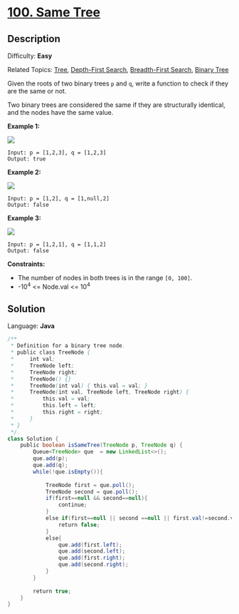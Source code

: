 # [100\. Same Tree](https://leetcode.com/problems/same-tree/)

## Description

Difficulty: **Easy**  

Related Topics: [Tree](https://leetcode.com/tag/tree/), [Depth-First Search](https://leetcode.com/tag/depth-first-search/), [Breadth-First Search](https://leetcode.com/tag/breadth-first-search/), [Binary Tree](https://leetcode.com/tag/binary-tree/)


Given the roots of two binary trees `p` and `q`, write a function to check if they are the same or not.

Two binary trees are considered the same if they are structurally identical, and the nodes have the same value.

**Example 1:**

![](https://assets.leetcode.com/uploads/2020/12/20/ex1.jpg)

```
Input: p = [1,2,3], q = [1,2,3]
Output: true
```

**Example 2:**

![](https://assets.leetcode.com/uploads/2020/12/20/ex2.jpg)

```
Input: p = [1,2], q = [1,null,2]
Output: false
```

**Example 3:**

![](https://assets.leetcode.com/uploads/2020/12/20/ex3.jpg)

```
Input: p = [1,2,1], q = [1,1,2]
Output: false
```

**Constraints:**

*   The number of nodes in both trees is in the range `[0, 100]`.
*   -10<sup>4</sup> <= Node.val <= 10<sup>4</sup>


## Solution

Language: **Java**

```java
/**
 * Definition for a binary tree node.
 * public class TreeNode {
 *     int val;
 *     TreeNode left;
 *     TreeNode right;
 *     TreeNode() {}
 *     TreeNode(int val) { this.val = val; }
 *     TreeNode(int val, TreeNode left, TreeNode right) {
 *         this.val = val;
 *         this.left = left;
 *         this.right = right;
 *     }
 * }
 */
class Solution {
    public boolean isSameTree(TreeNode p, TreeNode q) {
        Queue<TreeNode> que  = new LinkedList<>();
        que.add(p);
        que.add(q);
        while(!que.isEmpty()){
            
            TreeNode first = que.poll();
            TreeNode second = que.poll();
            if(first==null && second==null){
                continue;
            }
            else if(first==null || second ==null || first.val!=second.val){
                return false;
            }
            else{
                que.add(first.left);
                que.add(second.left);
                que.add(first.right);
                que.add(second.right);
            }
        }
        
        return true;
    }
}
```